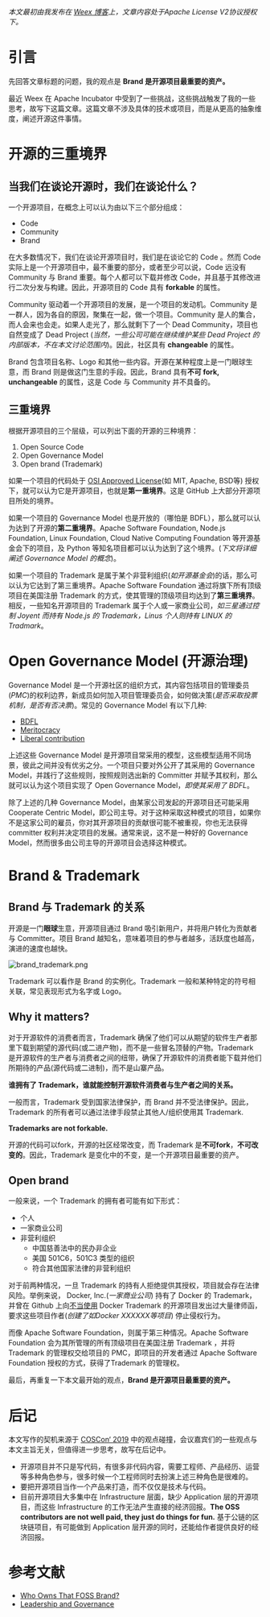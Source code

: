 *本文最初由我发布在 [Weex 博客](https://weex.apache.org/zh/blog/what_is_the_most_important_assest_to_an_open_souce_project.html)上，文章内容处于Apache License V2协议授权下。*

# 引言
先回答文章标题的问题，我的观点是 **Brand 是开源项目最重要的资产。**

最近 Weex 在 Apache Incubator 中受到了一些挑战，这些挑战触发了我的一些思考，故写下这篇文章。这篇文章不涉及具体的技术或项目，而是从更高的抽象维度，阐述开源这件事情。

# 开源的三重境界
## 当我们在谈论开源时，我们在谈论什么？
一个开源项目，在概念上可以认为由以下三个部分组成：
* Code
* Community
* Brand

在大多数情况下，我们在谈论开源项目时，我们是在谈论它的 Code 。然而 Code 实际上是一个开源项目中，最不重要的部分，或者至少可以说，Code 远没有 Community 与 Brand 重要。每个人都可以下载并修改 Code，并且基于其修改进行二次分发与构建。因此，开源项目的 Code 具有 **forkable** 的属性。

Community 驱动着一个开源项目的发展，是一个项目的发动机。Community 是一群人，因为各自的原因，聚集在一起，做一个项目。Community 是人的集合，而人会来也会走。如果人走光了，那么就剩下了一个 Dead Community，项目也自然变成了 Dead Project (*当然，一些公司可能在继续维护某些 Dead Project 的内部版本，不在本文讨论范围内*)。因此，社区具有 **changeable** 的属性。

Brand 包含项目名称、Logo 和其他一些内容。开源在某种程度上是一门眼球生意，而 Brand 则是做这门生意的手段。因此，Brand 具有**不可 fork, unchangeable** 的属性，这是 Code 与 Community 并不具备的。

## 三重境界
根据开源项目的三个层级，可以列出下面的开源的三种境界：
1. Open Source Code
2. Open Governance Model
3. Open brand (Trademark)

如果一个项目的代码处于 [OSI Approved License](https://opensource.org/licenses)(如 MIT, Apache, BSD等) 授权下，就可以认为它是开源项目，也就是**第一重境界**。这是 GitHub 上大部分开源项目所处的境界。

如果一个项目的 Governance Model 也是开放的（哪怕是 BDFL），那么就可以认为达到了开源的**第二重境界**。Apache Software Foundation, Node.js Foundation, Linux Foundation, Cloud Native Computing Foundation 等开源基金会下的项目，及 Python 等知名项目都可以认为达到了这个境界。(*下文将详细阐述 Governance Model 的概念*)。

如果一个项目的 Trademark 是属于某个非营利组织(*如开源基金会*)的话，那么可以认为它达到了第三重境界。Apache Software Foundation 通过将旗下所有顶级项目在美国注册 Trademark 的方式，使其管理的顶级项目均达到了**第三重境界**。相反，一些知名开源项目的 Trademark 属于个人或一家商业公司，*如三星通过控制 Joyent 而持有 Node.js 的 Trademark，Linus 个人则持有 LINUX 的 Tradmark*。

# Open Governance Model (开源治理)
Governance Model 是一个开源社区的组织方式，其内容包括项目的管理委员(*PMC*)的权利边界，新成员如何加入项目管理委员会，如何做决策(*是否采取投票机制，是否有否决票*)。常见的 Governance Model 有以下几种:
* [BDFL](https://en.wikipedia.org/wiki/Benevolent_dictator_for_life)
* [Meritocracy](http://oss-watch.ac.uk/resources/meritocraticgovernancemodel)
* [Liberal contribution](https://medium.com/the-node-js-collection/healthy-open-source-967fa8be7951)

上述这些 Governance Model 是开源项目常采用的模型，这些模型适用不同场景，彼此之间并没有优劣之分。一个项目只要对外公开了其采用的 Governance Model，并践行了这些规则，按照规则选出新的 Committer 并赋予其权利，那么就可以认为这个项目实现了 Open Governance Model，*即使其采用了 BDFL*。

除了上述的几种 Governance Model，由某家公司发起的开源项目还可能采用 Cooperate Centric Model，即公司主导。对于这种采取这种模式的项目，如果你不是这家公司的雇员，你对其开源项目的贡献很可能不被重视，你也无法获得 committer 权利并决定项目的发展。通常来说，这不是一种好的 Governance Model，然而很多由公司主导的开源项目会选择这种模式。

# Brand & Trademark
## Brand 与 Trademark 的关系
开源是一门**眼球**生意，开源项目通过 Brand 吸引新用户，并将用户转化为贡献者与 Committer。项目 Brand 越知名，意味着项目的参与者越多，活跃度也越高，演进的速度也越快。

![brand_trademark.png](https://weex.apache.org/assets/img/brand_trademark.1a7a7c7e.png)

Trademark 可以看作是 Brand 的实例化。Trademark 一般和某种特定的符号相关联，常见表现形式为名字或 Logo。

## Why it matters?
对于开源软件的消费者而言，Trademark 确保了他们可以从期望的软件生产者那里下载到期望的源代码(或二进产物)，而不是一些冒名顶替的产物。Trademark 是开源软件的生产者与消费者之间的纽带，确保了开源软件的消费者能下载并他们所期待的产品(源代码或二进制)，而不是山寨产品。

**谁拥有了 Trademark，谁就能控制开源软件消费者与生产者之间的关系。**

一般而言，Trademark 受到国家法律保护，而 Brand 并不受法律保护。因此，Trademark 的所有者可以通过法律手段禁止其他人/组织使用其 Trademark.

**Trademarks are not forkable.**

开源的代码可以fork，开源的社区经常改变，而 Trademark 是**不可fork**，**不可改变的**。因此，Trademark 是变化中的不变，是一个开源项目最重要的资产。

## Open brand
一般来说，一个 Trademark 的拥有者可能有如下形式：
* 个人
* 一家商业公司
* 非营利组织
    * 中国慈善法中的民办非企业
    * 美国 501C6，501C3 类型的组织
    * 符合其他国家法律的非营利组织

对于前两种情况，一旦 Trademark 的持有人拒绝提供其授权，项目就会存在法律风险。举例来说， Docker, Inc.(*一家商业公司*) 持有了 Docker 的 Trademark，并曾在 Github 上向[不当使用](https://www.docker.com/legal/trademark-guidelines) Docker Trademark 的开源项目发出过大量律师函，要求这些项目作者(*创建了如Docker XXXXXX等项目*) 停止侵权行为。

而像 Apache Software Foundation，则属于第三种情况。Apache Software Foundation 会为其所管理的所有顶级项目在美国注册 Trademark ，并将 Trademark 的管理权交给项目的 PMC，即项目的开发者通过 Apache Software Foundation 授权的方式，获得了Trademark 的管理权。

最后，再重复一下本文最开始的观点，**Brand 是开源项目最重要的资产。**

# 后记
本文写作的契机来源于 [COSCon‘ 2019](https://www.bagevent.com/event/5744455) 中的观点碰撞，会议嘉宾们的一些观点与本文主旨无关，但值得进一步思考，故写在后记中。
* 开源项目并不只是写代码，有很多非代码内容，需要工程师、产品经历、运营等多种角色参与，很多时候一个工程师同时去扮演上述三种角色是很难的。
* 要把开源项目当作一个产品来打造，而不仅仅是技术与代码。
* 目前开源项目大多集中在 Infrastructure 层面，缺少 Application 层的开源项目，而这些 Infrastructure 的工作无法产生直接的经济回报。**The OSS contributors are not well paid, they just do things for fun.** 基于公链的区块链项目，有可能做到 Application 层开源的同时，还能给作者提供良好的经济回报。

# 参考文献
* [Who Owns That FOSS Brand?](http://shaneslides.com/fossbackstage/Who-Owns-That-FOSS-Brand.pdf)
* [Leadership and Governance](https://opensource.guide/leadership-and-governance/)
